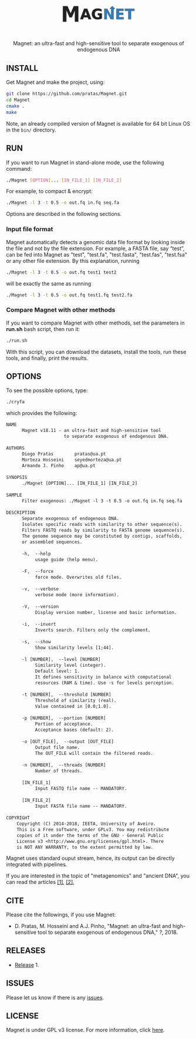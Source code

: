 <p align="center">
<img src="imgs/logo.png" alt="Magnet" width="200" border="0" /></p>
<br>

<p align="center">Magnet: an ultra-fast and high-sensitive tool to separate exogenous of endogenous DNA</p>

## INSTALL
Get Magnet and make the project, using:
```bash
git clone https://github.com/pratas/Magnet.git
cd Magnet
cmake .
make
```
Note, an already compiled version of Magnet is available for 64 bit Linux OS in
the `bin/` directory.


## RUN
If you want to run Magnet in stand-alone mode, use the following command:
```bash
./Magnet [OPTION]... [IN_FILE_1] [IN_FILE_2]
```
For example, to compact & encrypt:
```bash
./Magnet -l 3 -t 0.5 -o out.fq in.fq seq.fa
```
Options are described in the following sections.

### Input file format
Magnet automatically detects a genomic data file format by looking inside the
file and not by the file extension. For example, a FASTA file, say “test”, can
be fed into Magnet as "test", "test.fa", "test.fasta", "test.fas", "test.fsa" or
any other file extension. By this explanation, running
```bash
./Magnet -l 3 -t 0.5 -o out.fq test1 test2
```
will be exactly the same as running
```bash
./Magnet -l 3 -t 0.5 -o out.fq test1.fq test2.fa
```

### Compare Magnet with other methods
If you want to compare Magnet with other methods, set the parameters in 
**run.sh** bash script, then run it:
```bash
./run.sh
```
With this script, you can download the datasets, install the tools, run these tools, and finally, print the results.


## OPTIONS
To see the possible options, type:
```bash
./cryfa
```

which provides the following:
```
NAME                                                                     
      Magnet v18.11 - an ultra-fast and high-sensitive tool              
                      to separate exogenous of endogenous DNA.           
                                                                         
AUTHORS                                                                  
      Diogo Pratas        pratas@ua.pt                                   
      Morteza Hosseini    seyedmorteza@ua.pt                             
      Armando J. Pinho    ap@ua.pt                                       
                                                                         
SYNOPSIS                                                                 
      ./Magnet [OPTION]... [IN_FILE_1] [IN_FILE_2]                       
                                                                         
SAMPLE                                                                   
      Filter exogenous: ./Magnet -l 3 -t 0.5 -o out.fq in.fq seq.fa      
                                                                         
DESCRIPTION                                                              
      Separate exogenous of endogenous DNA.                              
      Isolates specific reads with similarity to other sequence(s).      
      Filters FASTQ reads by similarity to FASTA genome sequence(s).     
      The genome sequence may be constituted by contigs, scaffolds,      
      or assembled sequences.                                            
                                                                         
      -h,  --help                                                        
           usage guide (help menu).                                      
                                                                         
      -F,  --force                                                       
           force mode. Overwrites old files.                             
                                                                         
      -v,  --verbose                                                     
           verbose mode (more information).                              
                                                                         
      -V,  --version                                                     
           Display version number, license and basic information.        

      -i,  --invert
           Inverts search. Filters only the complement.

      -s,  --show                                                        
           Show similarity levels [1;44].                               
                                                                         
      -l [NUMBER],  --level [NUMBER]                                     
           Similarity level (integer).                                   
           Default level: 1.                                            
           It defines sensitivity in balance with computational          
           resources (RAM & time). Use -s for levels perception.         
                                                                         
      -t [NUMBER],  --threshold [NUMBER]                                 
           Threshold of similarity (real).                               
           Value contained in [0.0;1.0].                                 
                                                                         
      -p [NUMBER],  --portion [NUMBER]                                   
           Portion of acceptance.                                        
           Acceptance bases (default: 2).                               
                                                                         
      -o [OUT_FILE],  --output [OUT_FILE]                                
           Output file name.                                             
           The OUT_FILE will contain the filtered reads.                 
                                                                         
      -n [NUMBER],  --threads [NUMBER]                                   
           Number of threads.                                            
                                                                         
      [IN_FILE_1]                                                        
           Input FASTQ file name -- MANDATORY.                           
                                                                         
      [IN_FILE_2]                                                        
           Input FASTA file name -- MANDATORY.                           
                                                                         
COPYRIGHT                                                                
    Copyright (C) 2014-2018, IEETA, University of Aveiro.                
    This is a Free software, under GPLv3. You may redistribute           
    copies of it under the terms of the GNU - General Public             
    License v3 <http://www.gnu.org/licenses/gpl.html>. There             
    is NOT ANY WARRANTY, to the extent permitted by law.  
```
Magnet uses standard ouput stream, hence, its output can be directly integrated
with pipelines.

If you are interested in the topic of "metagenomics" and "ancient DNA", you can read the 
articles [[1]](https://en.wikipedia.org/wiki/Metagenomics),
[[2]](https://en.wikipedia.org/wiki/Ancient_DNA),


## CITE
Please cite the followings, if you use Magnet: 
* D. Pratas, M. Hosseini and A.J. Pinho, "Magnet: an ultra-fast and high-sensitive tool to separate exogenous of endogenous DNA,"
*?*, 2018.


## RELEASES
* [Release](https://github.com/pratas/magnet/releases) 1.


## ISSUES
Please let us know if there is any 
[issues](https://github.com/pratas/magnet/issues).


## LICENSE
Magnet is under GPL v3 license. For more information, click 
[here](http://www.gnu.org/licenses/gpl-3.0.html).
